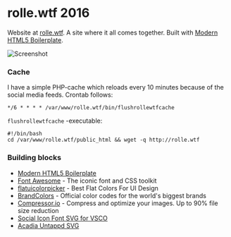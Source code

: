# rolle.wtf 2016

Website at [rolle.wtf](http://rolle.wtf). A site where it all comes together. Built with [Modern HTML5 Boilerplate](https://github.com/ronilaukkarinen/modern-html5-boilerplate).

![](https://dl.dropboxusercontent.com/u/18447700/rolle.wtf.png "Screenshot")

### Cache

I have a simple PHP-cache which reloads every 10 minutes because of the social media feeds. Crontab follows:

````
*/6 * * * * /var/www/rolle.wtf/bin/flushrollewtfcache
````

`flushrollewtfcache` -executable:

````
#!/bin/bash
cd /var/www/rolle.wtf/public_html && wget -q http://rolle.wtf
````

### Building blocks

* [Modern HTML5 Boilerplate](https://github.com/ronilaukkarinen/modern-html5-boilerplate)
* [Font Awesome](http://fortawesome.github.io/Font-Awesome/) - The iconic font and CSS toolkit
* [flatuicolorpicker](http://www.flatuicolorpicker.com/) - Best Flat Colors For UI Design
* [BrandColors](http://brandcolors.net/) - Official color codes for the world's biggest brands
* [Compressor.io](https://compressor.io/) - Compress and optimize your images. Up to 90% file size reduction
* [Social Icon Font SVG for VSCO](https://github.com/tombryan/social-icon-font/)
* [Acadia Untappd SVG](https://github.com/gesteves/acadia/tree/master/source/svg)
